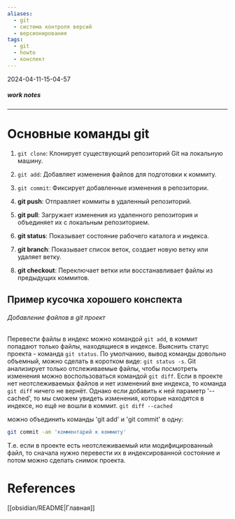 ```yaml
---
aliases:
  - git
  - система контроля версий
  - версионирования
tags:
  - git
  - howto
  - конспект
---
```

2024-04-11-15-04-57
##### work notes

_______________________________
# Основные команды git

1. `git clone`: Клонирует существующий репозиторий Git на локальную машину.

2. `git add`: Добавляет изменения файлов для подготовки к коммиту.
  
3. `git commit`: Фиксирует добавленные изменения в репозитории.

4. **git push**: Отправляет коммиты в удаленный репозиторий.
  
5. **git pull**: Загружает изменения из удаленного репозитория и объединяет их с локальным репозиторием.

6. **git status**: Показывает состояние рабочего каталога и индекса.

7. **git branch**: Показывает список веток, создает новую ветку или удаляет ветку.

8. **git checkout**: Переключает ветки или восстанавливает файлы из предыдущих коммитов.

## Пример кусочка хорошего конспекта

###### Добавление файлов в git проект

Перевести файлы в индекс можно командой `git add`, в коммит попадают только файлы, находящиеся в индексе. 
Выяснить статус проекта - команда `git status`. По умолчанию, вывод команды довольно объемный, можно сделать в коротком виде: `git status -s`. 
Git анализирует только отслеживаемые файлы, чтобы посмотреть изменения можно воспользоваться командой `git diff`.
Если в проекте нет неотслеживаемых файлов и нет изменений вне индекса, то команда `git diff` ничего не вернёт. Однако если добавить к ней параметр '--cached', то мы сможем увидеть изменения, которые находятся в индексе, но ещё не вошли в коммит.  `git diff --cached`

можно объединить команды 'git add' и 'git commit' в одну:
```sh
git commit -am 'комментарий к коммиту'
```

Т.е. если в проекте есть неотслеживаемый или модифицированный файл, то сначала нужно перевести их в индексированной состояние и потом можно сделать снимок проекта. 
# References
[[obsidian/README|Главная]]
